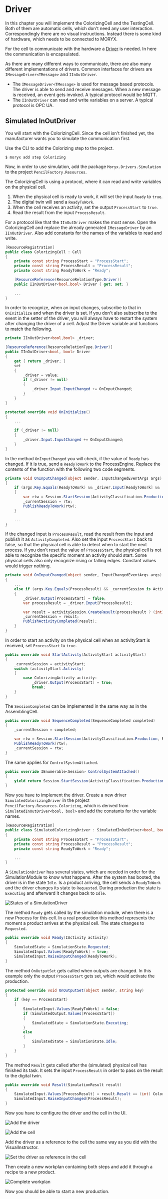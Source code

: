 # Driver
In this chapter you will implement the ColorizingCell and the TestingCell. 
Both of them are automatic cells, which don't need any user interaction. 
Correspondingly there are no visual instructions. Instead there is some kind of hardware, which needs to be connected to MORYX.

For the cell to communicate with the hardware a [Driver](https://github.com/PHOENIXCONTACT/MORYX-Framework/blob/dev/docs/tutorials/HowToBuildADriver.md) is needed. 
In here the communication is encapsulated.

As there are many different ways to communicate, there are also many different implementations of drivers. 
Common interfaces for drivers are `IMessageDriver<TMessage>` and `IInOutDriver`.
* The `IMessageDriver<TMessage>` is used for message based protocols. The driver is able to send and receive messages. When a new message is received, an event gets invoked. A typical protocol would be MQTT.
* The `IInOutDriver` can read and write variables on a server. A typical protocol is OPC UA. 

## Simulated InOutDriver
You will start with the ColorizingCell. Since the cell isn't finished yet, the manufacturer wants you to simulate the communication first.

Use the CLI to add the Colorizing step to the project.
```
$ moryx add step Colorizing
```
Now, in order to use simulation, add the package `Moryx.Drivers.Simulation` to the project `PencilFactory.Resources`.

The ColorizingCell is using a protocol, where it can read and write variables on the physical cell.

1. When the physical cell is ready to work, it will set the input `Ready` to `true`.
2. The digital twin will send a `ReadyToWork`. 
3. When the cell receives an activity, set the output `ProcessStart` to `true`. 
4. Read the result from the input `ProcessResult`. 

For a protocol like that the `IInOutDriver` makes the most sense. Open the ColorizingCell and replace the already generated `IMessageDriver` by an `IInOutDriver`. Also add constants for the names of the variables to read and write.

```cs
[ResourceRegistration]
public class ColorizingCell : Cell
{
    private const string ProcessStart = "ProcessStart";
    private const string ProcessResult = "ProcessResult";
    private const string ReadyToWork = "Ready";

    [ResourceReference(ResourceRelationType.Driver)]
    public IInOutDriver<bool,bool> Driver { get; set; }
    
    ...
}
```

In order to recognize, when an input changes, subscribe to that in  `OnInitialize` and when the driver is set. If you don't also subscribe to the event in the setter of the driver, you will always have to restart the system after changing the driver of a cell.
Adjust the Driver variable and functions to match the following.

```cs
private IInOutDriver<bool,bool> _driver;

[ResourceReference(ResourceRelationType.Driver)]
public IInOutDriver<bool, bool> Driver
{
    get { return _driver; }
    set
    {
        _driver = value;
        if (_driver != null)
        {
            _driver.Input.InputChanged += OnInputChanged;
        }
    }
}
```

```cs
protected override void OnInitialize()
{
    ...

    if (_driver != null)
    {
        _driver.Input.InputChanged += OnInputChanged;
    }
}
```



In the method `OnInputChanged` you will check, if the value of `Ready` has changed. If it is true, send a `ReadyToWork` to the ProcessEngine.
Replace the contents of the function with the following two code segments.

```cs
private void OnInputChanged(object sender, InputChangedEventArgs args)
{
    if (args.Key.Equals(ReadyToWork) && _driver.Input[ReadyToWork] && !(_currentSession is ActivityStart))
    {
        var rtw = Session.StartSession(ActivityClassification.Production, ReadyToWorkType.Pull);
        _currentSession = rtw;
        PublishReadyToWork(rtw);
    }

    ...
}
```

If the changed input is `ProcessResult`, read the result from the input and publish it as `ActivityCompleted`. Also set the input `ProcessStart` back to false, so that the physical cell is able to detect when to start the next process. If you don't reset the value of `ProcessStart`, the physical cell is not able to recognize the specific moment an activity should start. Some physical cells also only recognize rising or falling edges. Constant values would trigger nothing.

```cs
private void OnInputChanged(object sender, InputChangedEventArgs args)
{
    ...
    else if (args.Key.Equals(ProcessResult) && _currentSession is ActivityStart activitySession)
    {
        _driver.Output[ProcessStart] = false;
        var processResult = _driver.Input[ProcessResult];

        var result = activitySession.CreateResult(processResult ? (int)ColorizingActivityResults.Success : (int)ColorizingActivityResults.Failed);
        _currentSession = result;
        PublishActivityCompleted(result);
    } 
}
```

In order to start an activity on the physical cell when an activityStart is received, set `ProcessStart` to `true`.
```cs
public override void StartActivity(ActivityStart activityStart)
{
    _currentSession = activityStart;
    switch (activityStart.Activity)
    {
        case Colorizing​Activity activity:
            _driver.Output[ProcessStart] = true;
            break;
    }
}
```

The `SessionCompleted` can be implemented in the same way as in the AssemblingCell.

```cs
public override void SequenceCompleted(SequenceCompleted completed)
{
    _currentSession = completed;

    var rtw = Session.StartSession(ActivityClassification.Production, ReadyToWorkType.Push);
    PublishReadyToWork(rtw);
    _currentSession = rtw;
}
```

The same applies for `ControlSystemAttached`.

```cs
public override IEnumerable<Session> ControlSystemAttached()
{
    yield return Session.StartSession(ActivityClassification.Production, ReadyToWorkType.Push);
}
```

Now you have to implement the driver. Create a new driver `SimulatedColorizingDriver` in the project `PencilFactory.Resources.Colorizing`, which is derived from `SimulatedInOutDriver<bool, bool>` and add the constants for the variable names. 

```cs
[ResourceRegistration]
public class SimulatedColorizingDriver : SimulatedInOutDriver<bool, bool>
{
    private const string ProcessStart = "ProcessStart";
    private const string ProcessResult = "ProcessResult";
    private const string ReadyToWork = "Ready";

    ...
}
```

A `SimulationDriver` has several states, which are needed in order for the SimulationModule to know what happens. After the system has booted, the driver is in the state `Idle`. Is a product arriving, the cell sends a `ReadyToWork` and the driver changes its state to `Requested`. During production the state is `Executing` and afterward it changes back to `Idle`.

![States of a SimulationDriver](./chapter-2/SimulationStates.png)

The method `Ready` gets called by the simulation module, when there is a new Process for this cell. In a real production this method represents the moment a product arrives at the physical cell. The state changes to `Requested`.

```cs
public override void Ready(IActivity activity)
{
    SimulatedState = SimulationState.Requested;
    SimulatedInput.Values[ReadyToWork] = true;
    SimulatedInput.RaiseInputChanged(ReadyToWork);
}
```

The method `OnOutputSet` gets called when outputs are changed. In this example only the output `ProcessStart` gets set, which would activate the production.

```cs
protected override void OnOutputSet(object sender, string key)
{
    if (key == ProcessStart)
    {
        SimulatedInput.Values[ReadyToWork] = false;
        if (SimulatedOutput.Values[ProcessStart])
        {
            SimulatedState = SimulationState.Executing;
        }
        else
        {
            SimulatedState = SimulationState.Idle;
        }
    } 
}
```

The method `Result` gets called after the (simulated) physical cell has finished its task. It sets the input `ProcessResult` in order to pass on the result to the digital twin.

```cs
public override void Result(SimulationResult result)
{
    SimulatedInput.Values[ProcessResult] = result.Result == (int) ColorizingActivityResults.Success;
    SimulatedInput.RaiseInputChanged(ProcessResult);
}
```

Now you have to configure the driver and the cell in the UI.

![Add the driver](./chapter-2/Driver.png)

![Add the cell](./chapter-2/ColorizingCell.png)

Add the driver as a reference to the cell the same way as you did with the VisualInstructor.

![Set the driver as reference in the cell](./chapter-2/SetDriver.png)

Then create a new workplan containing both steps and add it through a recipe to a new product.

![Complete workplan](./chapter-2/CompleteWorkplan.png)

Now you should be able to start a new production.
